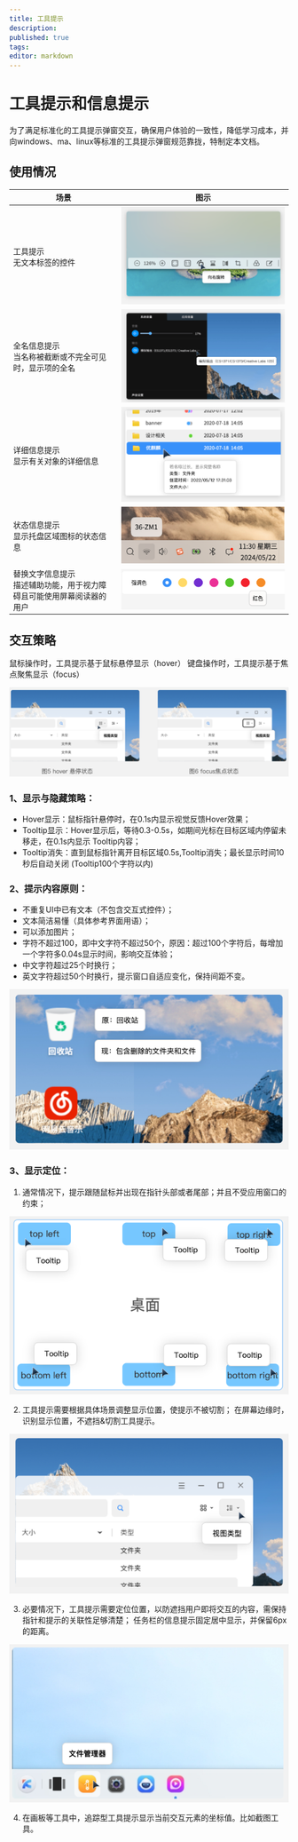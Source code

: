 ```yaml
---
title: 工具提示
description: 
published: true
tags: 
editor: markdown
---       
```


                                                                    
# 工具提示和信息提示
为了满足标准化的工具提示弹窗交互，确保用户体验的一致性，降低学习成本，并向windows、ma、linux等标准的工具提示弹窗规范靠拢，特制定本文档。

## 使用情况
| 场景 | 图示 |
| --- | --- |
| 工具提示 <br> 无文本标签的控件 | ![image1](./assets/工具提示/image1.png) |	 
| 全名信息提示 <br> 当名称被截断或不完全可见时，显示项的全名 | 	 ![image](./assets/工具提示/image2.png) |
| 详细信息提示 <br> 显示有关对象的详细信息 | ![image](./assets/工具提示/image3.png) |	 
| 状态信息提示 <br> 显示托盘区域图标的状态信息 | ![image](./assets/工具提示/image4.png) |	 
| 替换文字信息提示 <br> 描述辅助功能，用于视力障碍且可能使用屏幕阅读器的用户 | ![image](./assets/工具提示/image5.png) |	 

## 交互策略
鼠标操作时，工具提示基于鼠标悬停显示（hover）
键盘操作时，工具提示基于焦点聚焦显示（focus）

![image](./assets/工具提示/image6.png) 

### 1、显示与隐藏策略：
- Hover显示：鼠标指针悬停时，在0.1s内显示视觉反馈Hover效果；
- Tooltip显示：Hover显示后，等待0.3-0.5s，如期间光标在目标区域内停留未移走，在0.1s内显示 Tooltip内容；
- Tooltip消失：直到鼠标指针离开目标区域0.5s,Tooltip消失；最长显示时间10秒后自动关闭 (Tooltip100个字符以内)

### 2、提示内容原则：
- 不重复UI中已有文本（不包含交互式控件）；
- 文本简洁易懂（具体参考界面用语）；
- 可以添加图片；
- 字符不超过100，即中文字符不超过50个，原因：超过100个字符后，每增加一个字符多0.04s显示时间，影响交互体验；
- 中文字符超过25个时换行；
- 英文字符超过50个时换行，提示窗口自适应变化，保持间距不变。
  
![image](./assets/工具提示/image7.png) 

### 3、显示定位：
1)	通常情况下，提示跟随鼠标并出现在指针头部或者尾部；并且不受应用窗口的约束；

![image](./assets/工具提示/image8.png) 

2)	工具提示需要根据具体场景调整显示位置，使提示不被切割；
在屏幕边缘时，识别显示位置，不遮挡&切割工具提示。

![image](./assets/工具提示/image9.png) 

3)	必要情况下，工具提示需要定位位置，以防遮挡用户即将交互的内容，需保持指针和提示的关联性足够清楚；
任务栏的信息提示固定居中显示，并保留6px的距离。

![image](./assets/工具提示/image10.png) 

4) 在画板等工具中，追踪型工具提示显示当前交互元素的坐标值。比如截图工具。


